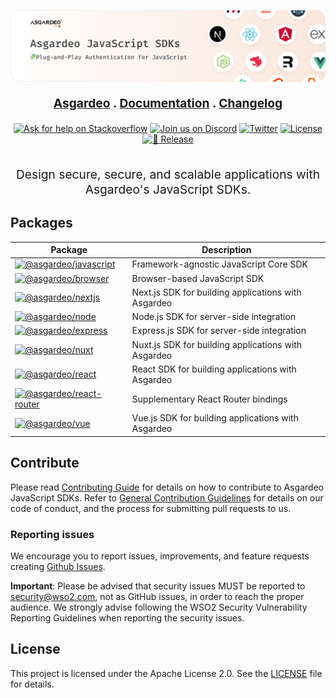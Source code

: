 <p align="center" style="color: #343a40">
  <img src="./docs/assets/images/banner.png" alt="Asgardeo Logo">
</p>

<p align="center" style="font-size: 1.2rem;font-weight: bold;">
  <a href="https://asgardeo.io">Asgardeo</a> . <a href="https://wso2.com/asgardeo/docs/sdks">Documentation</a> . <a href="./CHANGELOG.md">Changelog</a>
</p>

<div align="center">
  <a href="https://stackoverflow.com/questions/tagged/wso2is"><img src="https://img.shields.io/badge/Ask%20for%20help%20on-Stackoverflow-orange.svg" alt="Ask for help on Stackoverflow"></a>
  <a href="https://discord.gg/wso2"><img src="https://img.shields.io/badge/Join%20us%20on-Discord-%23e01563.svg" alt="Join us on Discord"></a>
  <a href="https://twitter.com/intent/follow?screen_name=wso2"><img src="https://img.shields.io/twitter/follow/wso2.svg?style=social&label=Follow" alt="Twitter"></a>
  <a href="./LICENSE"><img src="https://img.shields.io/badge/License-MIT-blue.svg" alt="License"></a>
  <a href="https://github.com/asgardeo/javascript/actions/workflows/release.yml"><img src="https://github.com/asgardeo/javascript/actions/workflows/release.yml/badge.svg" alt="🚀 Release"></a>
</div>

<br>

<p align="center" style="font-size: 1.2rem;">
  Design secure, secure, and scalable applications with Asgardeo's JavaScript SDKs.
</p>



## Packages

| Package | Description |
| --- | --- |
| [![@asgardeo/javascript](https://img.shields.io/npm/v/@asgardeo/javascript?color=%234B32C3&label=%40asgardeo%2Fjavascript&logo=javascript)](./packages/javascript/) | Framework-agnostic JavaScript Core SDK |
| [![@asgardeo/browser](https://img.shields.io/npm/v/@asgardeo/browser?color=%234B32C3&label=%40asgardeo%2Fbrowser&logo=firefox)](./packages/browser/) | Browser-based JavaScript SDK |
| [![@asgardeo/nextjs](https://img.shields.io/npm/v/@asgardeo/nextjs?color=%23000000&label=%40asgardeo%2Fnext&logo=next.js)](./packages/next/) | Next.js SDK for building applications with Asgardeo |
| [![@asgardeo/node](https://img.shields.io/npm/v/@asgardeo/node?color=%23339933&label=%40asgardeo%2Fnode&logo=node.js)](./packages/node/) | Node.js SDK for server-side integration |
| [![@asgardeo/express](https://img.shields.io/npm/v/@asgardeo/express?color=%23339933&label=%40asgardeo%2Fexpress&logo=express)](./packages/express/) | Express.js SDK for server-side integration |
| [![@asgardeo/nuxt](https://img.shields.io/npm/v/@asgardeo/nuxt?color=%2300DC82&label=%40asgardeo%2Fnuxt&logo=nuxt)](./packages/nuxt/) | Nuxt.js SDK for building applications with Asgardeo |
| [![@asgardeo/react](https://img.shields.io/npm/v/@asgardeo/react?color=%2361DAFB&label=%40asgardeo%2Freact&logo=react)](./packages/react/) | React SDK for building applications with Asgardeo |
| [![@asgardeo/react-router](https://img.shields.io/npm/v/@asgardeo/react-router?color=%2361DAFB&label=%40asgardeo%2Freact-router&logo=react-router)](./packages/react-router/) | Supplementary React Router bindings  |
| [![@asgardeo/vue](https://img.shields.io/npm/v/@asgardeo/vue?color=%234FC08D&label=%40asgardeo%2Fvue&logo=vue.js)](./packages/vue/) | Vue.js SDK for building applications with Asgardeo |

## Contribute

Please read [Contributing Guide](CONTRIBUTING.md) for details on how to contribute to Asgardeo JavaScript SDKs. Refer to [General Contribution Guidelines](http://wso2.github.io/) for details on our code of conduct, and the process for submitting pull requests to us.

### Reporting issues

We encourage you to report issues, improvements, and feature requests creating [Github Issues](https://github.com/asgardeo/javascript/issues).

**Important**: Please be advised that security issues MUST be reported to <a href="mailto:security@wso2.com">security@wso2.com</a>, not as GitHub issues, in order to reach the proper audience. We strongly advise following the WSO2 Security Vulnerability Reporting Guidelines when reporting the security issues.

## License

This project is licensed under the Apache License 2.0. See the [LICENSE](LICENSE) file for details.
